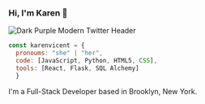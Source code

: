 ### Hi, I'm Karen 👋
![Dark Purple Modern Twitter Header](https://user-images.githubusercontent.com/102065528/227028180-67c0ad01-c436-4322-83e8-3b069395971f.jpg)

```js
const karenvicent = {
  pronoums: "she" | "her",
  code: [JavaScript, Python, HTML5, CSS],
  tools: [React, Flask, SQL Alchemy]
  }
  ```
  
  I'm a Full-Stack Developer based in Brooklyn, New York.

<!--
**karenvicent/karenvicent** is a ✨ _special_ ✨ repository because its `README.md` (this file) appears on your GitHub profile.

Here are some ideas to get you started:

- 🔭 I’m currently working on ...
- 🌱 I’m currently learning ...
- 👯 I’m looking to collaborate on ...
- 🤔 I’m looking for help with ...
- 💬 Ask me about ...
- 📫 How to reach me: ...
- 😄 Pronouns: ...
- ⚡ Fun fact: ...
-->
